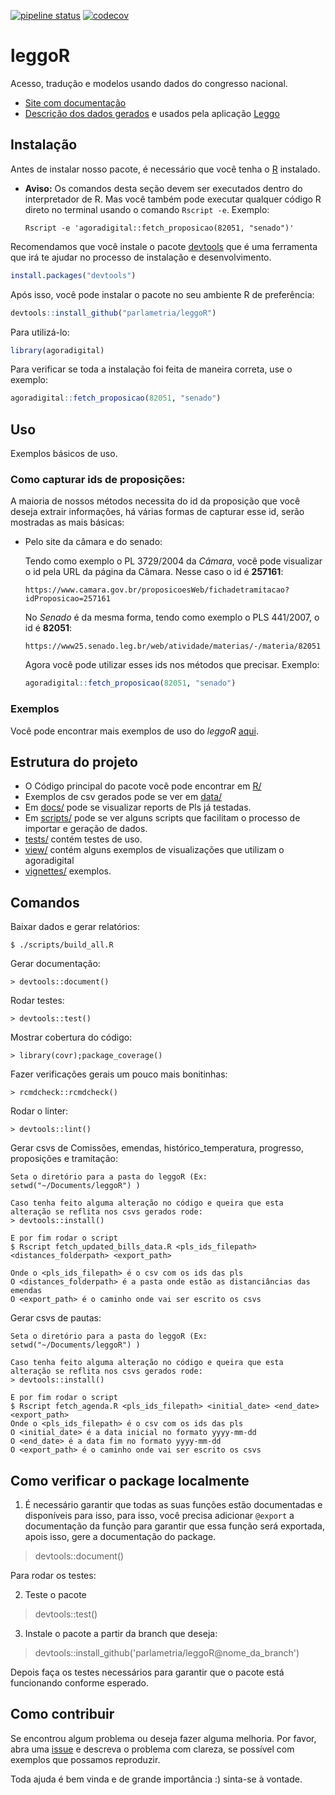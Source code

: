 [![pipeline status](https://gitlab.com/parlametria/leggoR/badges/master/pipeline.svg)](https://gitlab.com/parlametria/leggoR/commits/master)
[![codecov](https://codecov.io/gh/parlametria/leggoR/branch/master/graph/badge.svg)](https://codecov.io/gh/parlametria/leggoR)

# leggoR
Acesso, tradução e modelos usando dados do congresso nacional.
 
- [Site com documentação](https://parlametria.github.io/leggoR/public/)
- [Descrição dos dados gerados](docs/dados/Sobre.md) e usados pela aplicação [Leggo](leggo.org.br)

## Instalação

Antes de instalar nosso pacote, é necessário que você tenha o [R](https://www.r-project.org/) instalado.

  - **Aviso:** Os comandos desta seção devem ser executados dentro do interpretador de R. Mas você também pode executar qualquer código R direto no terminal usando o comando `Rscript -e`. Exemplo: 
      ```
      Rscript -e 'agoradigital::fetch_proposicao(82051, "senado")'
      ```

Recomendamos que você instale o pacote [devtools](https://github.com/r-lib/devtools) que é uma ferramenta que irá te ajudar no processo de instalação e desenvolvimento.

```R
install.packages("devtools")
```

Após isso, você pode instalar o pacote no seu ambiente R de preferência:

```R 
devtools::install_github("parlametria/leggoR")
```

Para utilizá-lo:

```R
library(agoradigital)
```

Para verificar se toda a instalação foi feita de maneira correta, use o exemplo:

```R
agoradigital::fetch_proposicao(82051, "senado")
```

## Uso
Exemplos básicos de uso.


### Como capturar ids de proposições:
A maioria de nossos métodos necessita do id da proposição que você deseja extrair informações,
há várias formas de capturar esse id, serão mostradas as mais básicas:
    
  - Pelo site da câmara e do senado:
      
      Tendo como exemplo o PL 3729/2004 da *Câmara*, você pode visualizar o id pela URL da página da Câmara. Nesse caso o id é **257161**:
        
        https://www.camara.gov.br/proposicoesWeb/fichadetramitacao?idProposicao=257161
      
    No *Senado* é da mesma forma, tendo como exemplo o PLS 441/2007, o id é **82051**:
      
        https://www25.senado.leg.br/web/atividade/materias/-/materia/82051

    Agora você pode utilizar esses ids nos métodos que precisar. Exemplo:
    
    ```R
    agoradigital::fetch_proposicao(82051, "senado")
    ```
    
### Exemplos
Você pode encontrar mais exemplos de uso do *leggoR* [aqui](https://github.com/parlametria/leggoR/tree/master/vignettes).

## Estrutura do projeto

* O Código principal do pacote você pode encontrar em [R/](https://github.com/parlametria/leggoR/tree/master/R)
* Exemplos de csv gerados pode se ver em [data/](https://github.com/parlametria/leggoR/tree/master/data)
* Em [docs/](https://github.com/parlametria/leggoR/tree/master/docs) pode se visualizar reports de Pls já
 testadas.
* Em [scripts/](https://github.com/parlametria/leggoR/tree/master/scripts) pode se ver alguns scripts que facilitam o processo de importar e geração de dados.
* [tests/](https://github.com/parlametria/leggoR/tree/master/tests) contém testes de uso.
* [view/](https://github.com/parlametria/leggoR/tree/master/view) contém alguns exemplos de visualizações que utilizam o agoradigital
* [vignettes/](https://github.com/parlametria/leggoR/tree/master/vignettes) exemplos.
 
## Comandos

Baixar dados e gerar relatórios:

    $ ./scripts/build_all.R

Gerar documentação:

    > devtools::document()

Rodar testes:

    > devtools::test()

Mostrar cobertura do código:

    > library(covr);package_coverage()

Fazer verificações gerais um pouco mais bonitinhas:

    > rcmdcheck::rcmdcheck()

Rodar o linter:
    
    > devtools::lint()
    
Gerar csvs de Comissões, emendas, histórico_temperatura, progresso, proposições e tramitação:
    
    Seta o diretório para a pasta do leggoR (Ex: setwd("~/Documents/leggoR") )
    
    Caso tenha feito alguma alteração no código e queira que esta alteração se reflita nos csvs gerados rode:
    > devtools::install()
    
    E por fim rodar o script
    $ Rscript fetch_updated_bills_data.R <pls_ids_filepath> <distances_folderpath> <export_path>
    
    Onde o <pls_ids_filepath> é o csv com os ids das pls
    O <distances_folderpath> é a pasta onde estão as distanciâncias das emendas 
    O <export_path> é o caminho onde vai ser escrito os csvs
    
Gerar csvs de pautas:
    
    Seta o diretório para a pasta do leggoR (Ex: setwd("~/Documents/leggoR") )
    
    Caso tenha feito alguma alteração no código e queira que esta alteração se reflita nos csvs gerados rode:
    > devtools::install()
    
    E por fim rodar o script
    $ Rscript fetch_agenda.R <pls_ids_filepath> <initial_date> <end_date> <export_path>
    Onde o <pls_ids_filepath> é o csv com os ids das pls
    O <initial_date> é a data inicial no formato yyyy-mm-dd 
    O <end_date> é a data fim no formato yyyy-mm-dd
    O <export_path> é o caminho onde vai ser escrito os csvs
    
## Como verificar o package localmente

1. É necessário garantir que todas as suas funções estão documentadas e disponíveis para isso, para isso, você precisa adicionar `@export` a documentação da função para garantir que essa função será exportada, apois isso, gere a documentação do package.
  
  > devtools::document()
  
Para rodar os testes: 

2. Teste o pacote
 
 > devtools::test()
  
3. Instale o pacote a partir da branch que deseja:

 > devtools::install_github('parlametria/leggoR@nome_da_branch')
 
Depois faça os testes necessários para garantir que o pacote está funcionando conforme esperado.
  
## Como contribuir

  Se encontrou algum problema ou deseja fazer alguma melhoria. Por favor, abra uma [issue](https://github.com/parlametria/leggoR/issues) e descreva o problema com clareza, se possível com exemplos que possamos reproduzir.
  
  Toda ajuda é bem vinda e de grande importância :) sinta-se à vontade.

